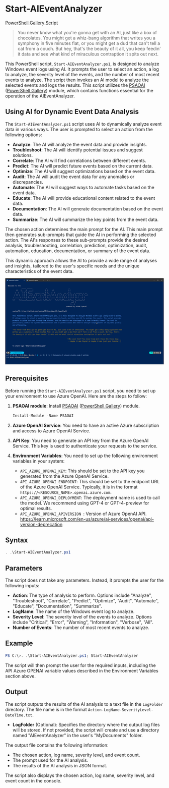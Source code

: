 # Start-AIEventAnalyzer

[PowerShell Gallery Script](https://www.powershellgallery.com/packages/Start-AIEventAnalyzer/)

> You never know what you're gonna get with an AI, just like a box of chocolates. You might get a whiz-bang algorithm that writes you a symphony in five minutes flat, or you might get a dud that can't tell a cat from a couch. But hey, that's the beauty of it all, you keep feedin' it data and see what kind of miraculous contraption it spits out next.

This PowerShell script, `Start-AIEventAnalyzer.ps1`, is designed to analyze Windows event logs using AI. It prompts the user to select an action, a log to analyze, the severity level of the events, and the number of most recent events to analyze. The script then invokes an AI model to analyze the selected events and logs the results.
This script utilizes the [PSAOAI](../PSAOAI/README.md) ([PowerShell Gallery](https://www.powershellgallery.com/packages/PSAOAI/)) module, which contains functions essential for the operation of the AIEventAnalyzer.

## Using AI for Dynamic Event Data Analysis

The `Start-AIEventAnalyzer.ps1` script uses AI to dynamically analyze event data in various ways. The user is prompted to select an action from the following options:

- **Analyze**: The AI will analyze the event data and provide insights.
- **Troubleshoot**: The AI will identify potential issues and suggest solutions.
- **Correlate**: The AI will find correlations between different events.
- **Predict**: The AI will predict future events based on the current data.
- **Optimize**: The AI will suggest optimizations based on the event data.
- **Audit**: The AI will audit the event data for any anomalies or discrepancies.
- **Automate**: The AI will suggest ways to automate tasks based on the event data.
- **Educate**: The AI will provide educational content related to the event data.
- **Documentation**: The AI will generate documentation based on the event data.
- **Summarize**: The AI will summarize the key points from the event data.

The chosen action determines the main prompt for the AI. This main prompt then generates sub-prompts that guide the AI in performing the selected action. The AI's responses to these sub-prompts provide the desired analysis, troubleshooting, correlation, prediction, optimization, audit, automation, education, documentation, or summary of the event data.

This dynamic approach allows the AI to provide a wide range of analyses and insights, tailored to the user's specific needs and the unique characteristics of the event data.

![image](../images/AIEventAnalyzer.gif)

## Prerequisites

Before running the `Start-AIEventAnalyzer.ps1` script, you need to set up your environment to use Azure OpenAI. Here are the steps to follow:

1. **PSAOAI module**: Install [PSAOAI](../PSAOAI/README.md) ([PowerShell Gallery](https://www.powershellgallery.com/packages/PSAOAI/)) module.
   
   ```powershell
   Install-Module -Name PSAOAI
   ```

2. **Azure OpenAI Service**: You need to have an active Azure subscription and access to Azure OpenAI Service.

3. **API Key**: You need to generate an API key from the Azure OpenAI Service. This key is used to authenticate your requests to the service.

4. **Environment Variables**: You need to set up the following environment variables in your system:

    - `API_AZURE_OPENAI_KEY`: This should be set to the API key you generated from the Azure OpenAI Service.
    - `API_AZURE_OPENAI_ENDPOINT`: This should be set to the endpoint URL of the Azure OpenAI Service. Typically, it is in the format `https://<RESOURCE_NAME>.openai.azure.com`.
    - `API_AZURE_OPENAI_DEPLOYMENT`: The deployment name is used to call the model. We recommend using GPT-4 or GPT-4-preview for optimal results.
    - `API_AZURE_OPENAI_APIVERSION `: Version of Azure OpenAI API. <https://learn.microsoft.com/en-us/azure/ai-services/openai/api-version-deprecation>

## Syntax

```powershell
. .\Start-AIEventAnalyzer.ps1
```

## Parameters

The script does not take any parameters. Instead, it prompts the user for the following inputs:

- **Action**: The type of analysis to perform. Options include "Analyze", "Troubleshoot", "Correlate", "Predict", "Optimize", "Audit", "Automate", "Educate", "Documentation", "Summarize".
- **LogName**: The name of the Windows event log to analyze.
- **Severity Level**: The severity level of the events to analyze. Options include "Critical", "Error", "Warning", "Information", "Verbose", "All".
- **Number of Events**: The number of most recent events to analyze.

## Example

```powershell
PS C:\>. .\Start-AIEventAnalyzer.ps1; Start-AIEventAnalyzer
```

The script will then prompt the user for the required inputs, including the API Azure OPENAI variable values described in the Environment Variables section above.

## Output

The script outputs the results of the AI analysis to a text file in the `LogFolder` directory.  The file name is in the format `Action-LogName-SeverityLevel-DateTime.txt`.

- **LogFolder** (Optional): Specifies the directory where the output log files will be stored. If not provided, the script will create and use a directory named "AIEventAnalyzer" in the user's "MyDocuments" folder.

The output file contains the following information:

- The chosen action, log name, severity level, and event count.
- The prompt used for the AI analysis.
- The results of the AI analysis in JSON format.

The script also displays the chosen action, log name, severity level, and event count in the console.
